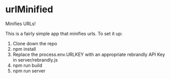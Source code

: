 # urlMinified
Minifies URLs!


This is a fairly simple app that minifies urls. To set it up:

1) Clone down the repo
2) npm install
3) Replace the process.env.URLKEY with an appropriate rebrandly API Key in server/rebrandly.js
4) npm run build
5) npm run server
